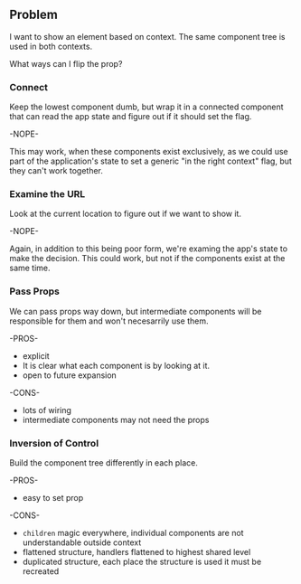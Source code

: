 ## Problem

I want to show an element based on context.  The same component tree is used in
both contexts.

What ways can I flip the prop?



### Connect

Keep the lowest component dumb, but wrap it in a connected component that can
read the app state and figure out if it should set the flag.

-NOPE-


This may work, when these components exist exclusively, as we could use part of
the application's state to set a generic "in the right context" flag, but they
can't work together.



### Examine the URL

Look at the current location to figure out if we want to show it.

-NOPE-

Again, in addition to this being poor form, we're examing the app's state to
make the decision.  This could work, but not if the components exist at the same
time.



### Pass Props

We can pass props way down, but intermediate components will be responsible for
them and won't necesarrily use them.


-PROS-

* explicit
* It is clear what each component is by looking at it.
* open to future expansion


-CONS-

* lots of wiring
* intermediate components may not need the props



### Inversion of Control

Build the component tree differently in each place.


-PROS-

* easy to set prop

-CONS-

* `children` magic everywhere, individual components are not understandable
  outside context
* flattened structure, handlers flattened to highest shared level
* duplicated structure, each place the structure is used it must be recreated
